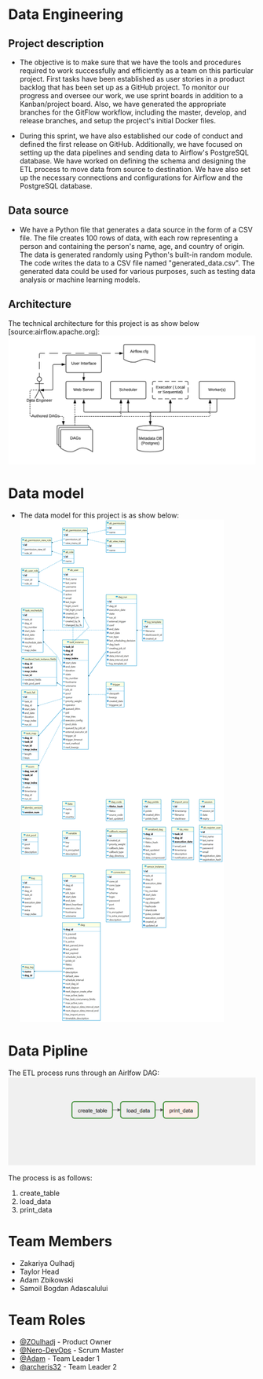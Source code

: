 # Data Engineering
## Project description
* The objective is to make sure that we have the tools and procedures required to work successfully and efficiently as a team on this particular project. First tasks have been established as user stories in a product backlog that has been set up as a GitHub project. To monitor our progress and oversee our work, we use sprint boards in addition to a Kanban/project board. Also, we have generated the appropriate branches for the GitFlow workflow, including the master, develop, and release branches, and setup the project's initial Docker files.

* During this sprint, we have also established our code of conduct and defined the first release on GitHub. Additionally, we have focused on setting up the data pipelines and sending data to Airflow's PostgreSQL database. We have worked on defining the schema and designing the ETL process to move data from source to destination. We have also set up the necessary connections and configurations for Airflow and the PostgreSQL database.

## Data source
* We have a Python file that generates a data source in the form of a CSV file. The file creates 100 rows of data, with each row representing a person and containing the person's name, age, and country of origin. The data is generated randomly using Python's built-in random module. The code writes the data to a CSV file named "generated_data.csv". The generated data could be used for various purposes, such as testing data analysis or machine learning models.

## Architecture
The technical architecture for this project is as show below [source:airflow.apache.org]:
![Architecture](docs/images/diag.png)

# Data model
* The data model for this project is as show below:
![Data_model](docs/images/airflow.png)

# Data Pipline
The ETL process runs through an Airlfow DAG:
![Data_Pipeline](docs/images/Data_pipeline.png)

The process is as follows:
1. create_table
2. load_data
3. print_data

# Team Members
* Zakariya Oulhadj
* Taylor Head
* Adam Zbikowski
* Samoil Bogdan Adascalului

# Team Roles
* [@ZOulhadj](https://github.com/ZOulhadj) - Product Owner
* [@Nero-DevOps](https://github.com/Nero-DevOps) - Scrum Master
* [@Adam](https://github.com/Frioo) - Team Leader 1
* [@archeris32](https://github.com/archeris32) - Team Leader 2